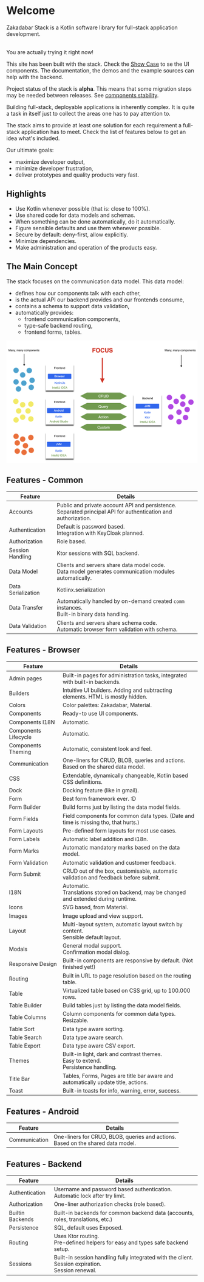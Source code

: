 # Welcome

Zakadabar Stack is a Kotlin software library for full-stack application development.
<br><br>

<div data-zk-enrich="Note" data-zk-flavour="Success" data-zk-title="Try It">
You are actually trying it right now!

This site has been built with the stack. Check the <a href="/ShowCase">Show Case</a> to se the UI components. The
documentation, the demos and the example sources can help with the backend.
</div>
<div data-zk-enrich="Note" data-zk-flavour="Warning" data-zk-title="Alpha">
Project status of the stack is <b>alpha</b>. This means that some migration steps may be needed
between releases. See <a href="https://kotlinlang.org/docs/reference/evolution/components-stability.html" target="_blank">components stability</a>.
</div>

Building full-stack, deployable applications is inherently complex. It is quite a task in itself just to collect the
areas one has to pay attention to.

The stack aims to provide at least one solution for each requirement a full-stack application has to meet. Check the
list of features below to get an idea what's included.

Our ultimate goals:

* maximize developer output,
* minimize developer frustration,
* deliver prototypes and quality products very fast.

## Highlights

* Use Kotlin whenever possible (that is: close to 100%).
* Use shared code for data models and schemas.
* When something can be done automatically, do it automatically.
* Figure sensible defaults and use them whenever possible.
* Secure by default: deny-first, allow explicitly.
* Minimize dependencies.
* Make administration and operation of the products easy.

## The Main Concept

The stack focuses on the communication data model. This data model:

* defines how our components talk with each other,
* is the actual API our backend provides and our frontends consume,
* contains a schema to support data validation,
* automatically provides:
    * frontend communication components,
    * type-safe backend routing,
    * frontend forms, tables.

![Focus](focus.png)

## Features - Common

| Feature | Details |
| --------| ------- | 
| Accounts | Public and private account API and persistence.<br />Separated principal API for authentication and authorization. |
| Authentication | Default is password based.<br />Integration with KeyCloak planned. |
| Authorization | Role based. |
| Session Handling | Ktor sessions with SQL backend. |
| Data Model | Clients and servers share data model code.<br />Data model generates communication modules automatically. |
| Data Serialization | Kotlinx.serialization | 
| Data Transfer | Automatically handled by on-demand created `comm` instances.<br />Built-in binary data handling. |
| Data Validation | Clients and servers share schema code.<br/>Automatic browser form validation with schema. |

## Features - Browser

| Feature | Details |
| --------| ------- | 
| Admin pages | Built-in pages for administration tasks, integrated with built-in backends. |
| Builders | Intuitive UI builders. Adding and subtracting elements. HTML is mostly hidden. |
| Colors | Color palettes: Zakadabar, Material. |
| Components | Ready-to use UI components. |
| Components I18N | Automatic. |
| Components Lifecycle | Automatic. |
| Components Theming | Automatic, consistent look and feel. |
| Communication | One-liners for CRUD, BLOB, queries and actions.<br />Based on the shared data model. |
| CSS | Extendable, dynamically changeable, Kotlin based CSS definitions. |
| Dock | Docking feature (like in gmail).
| Form | Best form framework ever. :D |
| Form Builder | Build forms just by listing the data model fields. |
| Form Fields | Field components for common data types. (Date and time is missing tho, that hurts.) |
| Form Layouts | Pre-defined form layouts for most use cases. |
| Form Labels | Automatic label addition and i18n. |
| Form Marks | Automatic mandatory marks based on the data model. |
| Form Validation | Automatic validation and customer feedback. |
| Form Submit | CRUD out of the box, customisable, automatic validation and feedback before submit. |
| I18N | Automatic.<br />Translations stored on backend, may be changed and extended during runtime. |
| Icons | SVG based, from Material. |
| Images | Image upload and view support. |
| Layout | Multi-layout system, automatic layout switch by content.<br />Sensible default layout. |
| Modals | General modal support.<br />Confirmation modal dialog. |
| Responsive Design | Built-in components are responsive by default. (Not finished yet!)| 
| Routing | Built in URL to page resolution based on the routing table. |
| Table | Virtualized table based on CSS grid, up to 100.000 rows. |
| Table Builder | Build tables just by listing the data model fields. |
| Table Columns | Column components for common data types.<br />Resizable.<br /> |
| Table Sort | Data type aware sorting. |
| Table Search | Data type aware search. |
| Table Export | Data type aware CSV export. |
| Themes | Built-in light, dark and contrast themes.<br />Easy to extend.<br />Persistence handling. |
| Title Bar | Tables, Forms, Pages are title bar aware and automatically update title, actions. |
| Toast | Built-in toasts for info, warning, error, success. |

## Features - Android

| Feature | Details |
| --------| ------- | 
| Communication | One-liners for CRUD, BLOB, queries and actions.<br />Based on the shared data model. |

## Features - Backend

| Feature | Details |
| --------| ------- |
| Authentication | Username and password based authentication.<br />Automatic lock after try limit.</br>|
| Authorization | One-liner authorization checks (role based). |
| Builtin Backends | Built-in backends for common backend data (accounts, roles, translations, etc.) |
| Persistence | SQL, default uses Exposed. |
| Routing | Uses Ktor routing.<br />Pre-defined helpers for easy and types safe backend setup. |
| Sessions | Built-in session handling fully integrated with the client.<br />Session expiration.<br/>Session renewal. |